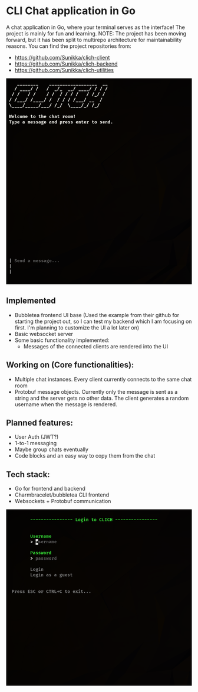 # CLI Chat application in Go

A chat application in Go, where your terminal serves as the interface! The project is mainly for fun and learning. NOTE: The project has been moving forward, but it has been split to multirepo architecture for maintainability reasons. You can find the project repositories from:
- https://github.com/Sunikka/clich-client
- https://github.com/Sunikka/clich-backend
- https://github.com/Sunikka/clich-utilities


![alt text](chat_view.png)
## Implemented

- Bubbletea frontend UI base (Used the example from their github for starting the project out, so I can test my backend which I am focusing on first. I'm planning to customize the UI a lot later on)
- Basic websocket server
- Some basic functionality implemented:
  - Messages of the connected clients are rendered into the UI

## Working on (Core functionalities):

- Multiple chat instances. Every client currently connects to the same chat room
- Protobuf message objects. Currently only the message is sent as a string and the server gets no other data. The client generates a random username when the message is rendered.

## Planned features:

- User Auth (JWT?)
- 1-to-1 messaging
- Maybe group chats eventually
- Code blocks and an easy way to copy them from the chat

## Tech stack:

- Go for frontend and backend
- Charmbracelet/bubbletea CLI frontend
- Websockets + Protobuf communication

![alt text](login.png)

